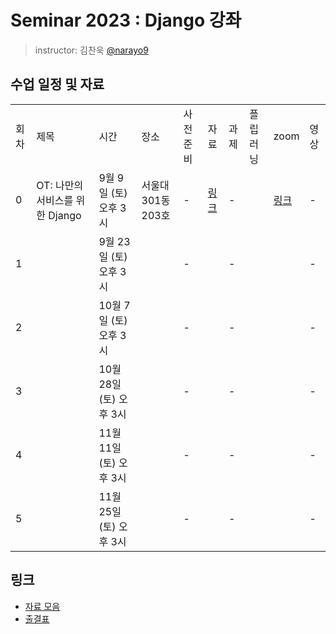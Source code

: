 # Seminar 2023 : Django 강좌

> instructor: 김찬욱 [@narayo9](https://github.com/narayo9)

## 수업 일정 및 자료
<table>
  <tr>
    <td>회차</td>
    <td>제목</td>
    <td>시간</td>
    <td>장소</td>
    <td>사전 준비</td>
    <td>자료</td>
    <td>과제</td>
    <td>플립러닝</td>
    <td>zoom</td>
    <td>영상</td>
  </tr>
  <tr>
    <td>0</td>
    <td>OT: 나만의 서비스를 위한 Django</td>
    <td>9월 9일 (토) 오후 3시</td>
    <td>서울대 301동 203호</td>
    <td> - </td>
    <td><a href="https://www.icloud.com/keynote/0a9vwAXNX6-OoAm5HAxjQsbiw#django_21.5_00">링크</a></td>
    <td> - </td>
    <td></td>
    <td><a href="https://snu-ac-kr.zoom.us/j/93637182243?pwd=RjFLZlVLMjRYbXVFNGVmKzlOLzZ3QT09">링크</a></td>
    <td> - </td>
  </tr>
  <tr>
    <td>1</td>
    <td></td>
    <td>9월 23일 (토) 오후 3시</td>
    <td></td>
    <td> - </td>
    <td></td>
    <td> - </td>
    <td></td>
    <td></td>
    <td> - </td>
  </tr>
  <tr>
    <td>2</td>
    <td></td>
    <td>10월 7일 (토) 오후 3시</td>
    <td></td>
    <td> - </td>
    <td></td>
    <td> - </td>
    <td></td>
    <td></td>
    <td> - </td>
  </tr>
  <tr>
    <td>3</td>
    <td></td>
    <td>10월 28일 (토) 오후 3시</td>
    <td></td>
    <td> - </td>
    <td></td>
    <td> - </td>
    <td></td>
    <td></td>
    <td> - </td>
  </tr>
  <tr>
    <td>4</td>
    <td></td>
    <td>11월 11일 (토) 오후 3시</td>
    <td></td>
    <td> - </td>
    <td></td>
    <td> - </td>
    <td></td>
    <td></td>
    <td> - </td>
  </tr>
  <tr>
    <td>5</td>
    <td></td>
    <td>11월 25일 (토) 오후 3시</td>
    <td></td>
    <td> - </td>
    <td></td>
    <td> - </td>
    <td></td>
    <td></td>
    <td> - </td>
  </tr>
  </table>

  ## 링크

- [자료 모음](https://drive.google.com/drive/folders/1ce8bqn45MqV25voD-6mMKFIRdwZo_h79?usp=drive_link)
- [출결표](https://docs.google.com/spreadsheets/d/1FGmSCwnbz0vlOmjtrsOdYU6cuH8jN7MoBtFI9hZdi1E/edit?usp=sharing)

